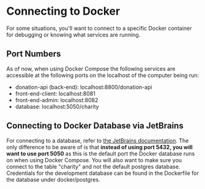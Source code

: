 # Connecting to Docker

For some situations, you'll want to connect to a specific Docker container for
debugging or knowing what services are running.

## Port Numbers

As of now, when using Docker Compose the following services are accessible at
the following ports on the localhost of the computer being run:

* donation-api (back-end): localhost:8800/donation-api
* front-end-client: localhost:8081
* front-end-admin: localhost:8082
* database: localhost:5050/charity

## Connecting to Docker Database via JetBrains

For connecting to a database, refer to [the JetBrains documentation](https://www.jetbrains.com/help/datagrip/connecting-to-a-database.html). The
only difference to be aware of is that **instead of using port 5432, you will
want to use port 5050** as this is the default port the Docker database runs
on when using Docker Compose. You will also want to make sure you connect to
the table "charity" and not the default postgres database. Credentials for the
development database can be found in the Dockerfile for the database under docker/postgres.
